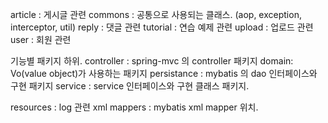 article : 게시글 관련
commons : 공통으로 사용되는 클래스.
  (aop, exception, interceptor, util)
 reply : 댓글 관련
 tutorial : 연습 예제 관련
 upload : 업로드 관련
 user : 회원 관련
 
 기능별 패키지 하위.
 controller : spring-mvc 의 controller 패키지
 domain: Vo(value object)가 사용하는 패키지
 persistance : mybatis 의 dao 인터페이스와 구현 패키지
 service : service 인터페이스와 구현 클래스 패키지.
 
 
 resources : log 관련 xml
  mappers : mybatis xml mapper 위치.
  
  